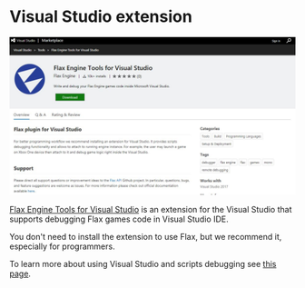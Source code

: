 # Visual Studio extension

![Visual Studio extension](../scripting/debugging/media/flax-vs.jpg)

[Flax Engine Tools for Visual Studio](https://marketplace.visualstudio.com/items?itemName=Flax.FlaxVS) is an extension for the Visual Studio that supports debugging Flax games code in Visual Studio IDE.

You don't need to install the extension to use Flax, but we recommend it, especially for programmers.

To learn more about using Visual Studio and scripts debugging see [this page](../scripting/debugging/visual-studio.md).

